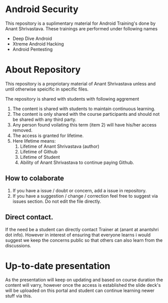 # Android Security
This repository is a suplimentary material for Android Training's done by Anant Shrivastava. These trainings are performed under following names
- Deep Dive Android
- Xtreme Android Hacking
- Android Pentesting


# About Repository

This repository is a propriotary material of Anant Shrivastava unless and until otherwise speicific in specific files.

The repository is shared with students with following aggrement

1. The content is shared with students to maintain continuous learning.
2. The content is only shared with the course participants and should not be shared with any third party.
3. Any person found voilating this term (item 2) will have his/her access removed.
4. The access is granted for lifetime.
5. Here lifetime means:
    1. Lifetime of Anant Shrivastava (author)
    2. Lifetime of Github
    3. Lifetime of Student
    4. Ability of Anant Shrivastava to continue paying Github.

## How to colaborate

1. If you have a issue / doubt or concern, add a issue in repository. 
2. If you have a suggestion / change / correction feel free to suggest via issues section. Do not edit the file directly.

## Direct contact.
If the need be a student can directly contact Trainer at (anant at anantshri dot info). However in interest of ensuring that everyone learns i would suggest we keep the concerns public so that others can also learn from the discussions.

# Up-to-date presentation
As the presentation will keep on updating and based on course duration the content will varry, however once the access is established the slide deck's will be uploaded on this portal and student can continue learning newer stuff via this.
